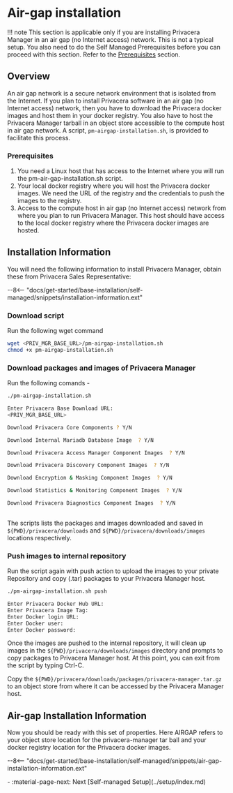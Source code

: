 # Air-gap installation

!!! note
    This section is applicable only if you are installing Privacera Manager in an air gap (no Internet access) network.
    This is not a typical setup.
    You also need to do the Self Managed Prerequisites before you can proceed with this section. Refer to the [Prerequisites](../prerequisites/index.md) section.

## Overview

An air gap network is a secure network environment that is isolated from the Internet. If you plan 
to install Privacera software in an air gap (no Internet access) network, then you have to download the Privacera docker 
images and host them in your docker registry. You also have to host the Privacera Manager tarball in an object store 
accessible to the compute host in air gap network. A script, `pm-airgap-installation.sh`, is provided to facilitate 
this process.


### Prerequisites

1. You need a Linux host that has access to the Internet where you will run the pm-air-gap-installation.sh script.
2. Your local docker registry where you will host the Privacera docker images. We need the URL of the registry 
   and the credentials to push the images to the registry.
3. Access to the compute host in air gap (no Internet access) network from where you plan to run Privacera Manager. This host should have 
   access to the local docker registry where the Privacera docker images are hosted.

## Installation Information
You will need the following information to install Privacera Manager, obtain these from Privacera Sales Representative:

--8<-- "docs/get-started/base-installation/self-managed/snippets/installation-information.ext"

### Download script

Run the following wget command 
```bash 
wget <PRIV_MGR_BASE_URL>/pm-airgap-installation.sh
chmod +x pm-airgap-installation.sh
```

### Download packages and images of Privacera Manager

Run the following comands - 
```bash
./pm-airgap-installation.sh

Enter Privacera Base Download URL:
<PRIV_MGR_BASE_URL>

Download Privacera Core Components ? Y/N

Download Internal Mariadb Database Image  ? Y/N

Download Privacera Access Manager Component Images  ? Y/N

Download Privacera Discovery Component Images  ? Y/N

Download Encryption & Masking Component Images  ? Y/N

Download Statistics & Monitoring Component Images  ? Y/N

Download Privacera Diagnostics Component Images  ? Y/N
 
```
The scripts lists the packages and images downloaded and saved in
`${PWD}/privacera/downloads` and `${PWD}/privacera/downloads/images` locations
respectively.

### Push images to internal repository

Run the script again with push action to upload the images to your private
Repository and copy (.tar) packages to your Privacera Manager host.

```bash
./pm-airgap-installation.sh push

Enter Privacera Docker Hub URL:
Enter Privacera Image Tag:
Enter Docker login URL:
Enter Docker user:
Enter Docker password:
```
Once the images are pushed to the internal repository, it will clean up images in the 
`${PWD}/privacera/downloads/images` directory and prompts to copy packages to Privacera Manager host.
At this point, you can exit from the script by typing Ctrl-C.

Copy the `${PWD}/privacera/downloads/packages/privacera-manager.tar.gz` to an object store from where
it can be accessed by the Privacera Manager host.

## Air-gap Installation Information

Now you should be ready with this set of properties. Here AIRGAP refers to your object store location
for the privacera-manager tar ball and your docker registry location for the Privacera docker images.

--8<-- "docs/get-started/base-installation/self-managed/snippets/air-gap-installation-information.ext"

<div class="grid cards" markdown>
-  :material-page-next: Next [Self-managed Setup](../setup/index.md)
</div>